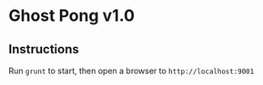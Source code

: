 # Ghost Pong v1.0

## Instructions

Run `grunt` to start, then open a browser to `http://localhost:9001`
